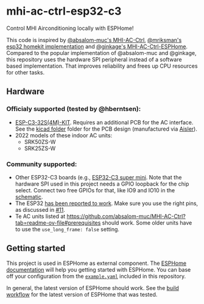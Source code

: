 # mhi-ac-ctrl-esp32-c3
Control MHI Airconditioning locally with ESPHome!

This code is inspired by [@absalom-muc's MHI-AC-Ctrl](https://github.com/absalom-muc/MHI-AC-Ctrl), [@mriksman's esp32 homekit implementation](https://github.com/mriksman/esp32_homekit_mhi/blob/e4a8a4382b990c8e64463411c47e911d1741d9d1/main/main.c) and [@ginkage's MHI-AC-Ctrl-ESPHome](https://github.com/ginkage/MHI-AC-Ctrl-ESPHome). Compared to the popular implementation of @absalom-muc and @ginkage, this repository uses the hardware SPI peripheral instead of a software based implementation. That improves reliability and frees up CPU resources for other tasks. 

## Hardware

### Officialy supported (tested by @hberntsen):
* [ESP-C3-32S(4M)-KIT](https://www.aliexpress.com/item/1005003152986418.html). 
  Requires an additional PCB for the AC interface. See the [kicad folder](kicad) folder for the PCB design (manufactured via [Aisler](https://aisler.net)).
* 2022 models of these indoor AC units:
  * SRK50ZS-W
  * SRK25ZS-W

### Community supported:
* Other ESP32-C3 boards (e.g., [ESP32-C3 super mini](https://github.com/xangin/mhi-ac-ctrl-esp32-c3/blob/master/Hardware.md).
  Note that the hardware SPI used in this project needs a GPIO loopback for the chip select. Connect two free GPIOs for that, like IO9 and IO10 in the [schematic](images/MHI-AC-Ctrl_Schematic.png).
* The ESP32 [has been reported to work](https://github.com/hberntsen/mhi-ac-ctrl-esp32-c3/issues/12#issuecomment-2594627493). Make sure you use the right pins, as discussed in [#11](https://github.com/hberntsen/mhi-ac-ctrl-esp32-c3/issues/11).
* Te AC units listed at https://github.com/absalom-muc/MHI-AC-Ctrl?tab=readme-ov-file#prerequisites should work. Some older units have to use the `use_long_frame: false` setting.

## Getting started

This project is used in ESPHome as external component. The [ESPHome documentation](https://esphome.io/guides/getting_started_hassio) will help you getting started with ESPHome. You can base off your configuration from the [`example.yaml`](esphome/example.yaml) included in this repository.

In general, the latest version of ESPHome should work. See the [build workflow](.github/workflows/build-example.yml#L17) for the latest version of ESPHome that was tested.
